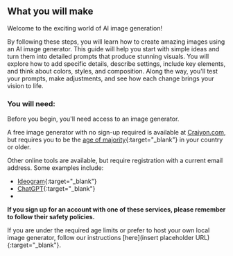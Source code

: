 ## What you will make

Welcome to the exciting world of AI image generation! 

By following these steps, you will learn how to create amazing images using an AI image generator. This guide will help you start with simple ideas and turn them into detailed prompts that produce stunning visuals. You will explore how to add specific details, describe settings, include key elements, and think about colors, styles, and composition. Along the way, you'll test your prompts, make adjustments, and see how each change brings your vision to life.

### You will need:
Before you begin, you'll need access to an image generator. 

A free image generator with no sign-up required is available at [Craiyon.com](www.craiyon.com), but requires you to be the [age of majority](https://en.wikipedia.org/wiki/Age_of_majority){:target="_blank"} in your country or older.

Other online tools are available, but require registration with a current email address. Some examples include:
- [Ideogram](www.ideogram.ai){:target="_blank"}
- [ChatGPT](www.chat.openai.org){:target="_blank"}
- 

**If you sign up for an account with one of these services, please remember to follow their safety policies.**

If you are under the required age limits or prefer to host your own local image generator, follow our instructions [here](insert placeholder URL){:target="_blank"}.
